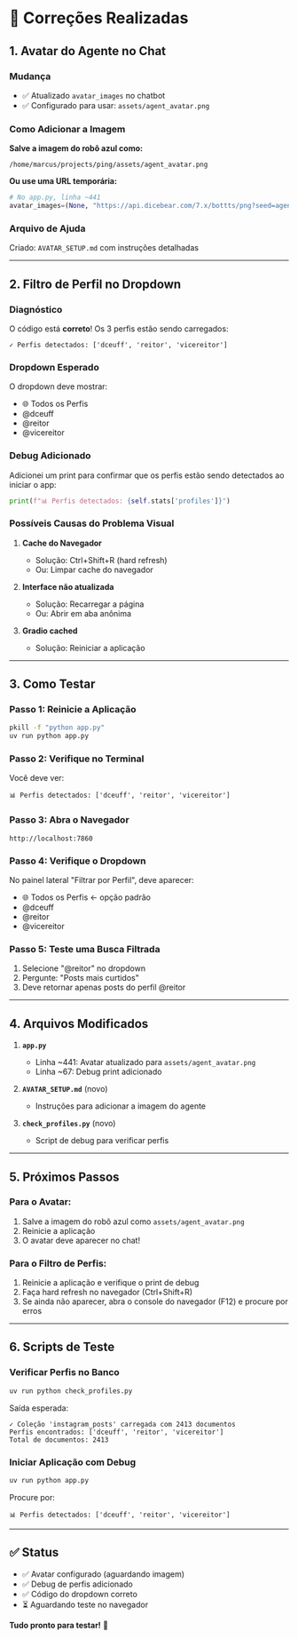 # 🔧 Correções Realizadas

## 1. Avatar do Agente no Chat

### Mudança
- ✅ Atualizado `avatar_images` no chatbot
- ✅ Configurado para usar: `assets/agent_avatar.png`

### Como Adicionar a Imagem

**Salve a imagem do robô azul como:**
```
/home/marcus/projects/ping/assets/agent_avatar.png
```

**Ou use uma URL temporária:**
```python
# No app.py, linha ~441
avatar_images=(None, "https://api.dicebear.com/7.x/bottts/png?seed=agent&backgroundColor=667eea")
```

### Arquivo de Ajuda
Criado: `AVATAR_SETUP.md` com instruções detalhadas

---

## 2. Filtro de Perfil no Dropdown

### Diagnóstico
O código está **correto**! Os 3 perfis estão sendo carregados:
```
✓ Perfis detectados: ['dceuff', 'reitor', 'vicereitor']
```

### Dropdown Esperado
O dropdown deve mostrar:
- 🌐 Todos os Perfis
- @dceuff
- @reitor
- @vicereitor

### Debug Adicionado
Adicionei um print para confirmar que os perfis estão sendo detectados ao iniciar o app:
```python
print(f"📊 Perfis detectados: {self.stats['profiles']}")
```

### Possíveis Causas do Problema Visual

1. **Cache do Navegador**
   - Solução: Ctrl+Shift+R (hard refresh)
   - Ou: Limpar cache do navegador

2. **Interface não atualizada**
   - Solução: Recarregar a página
   - Ou: Abrir em aba anônima

3. **Gradio cached**
   - Solução: Reiniciar a aplicação

---

## 3. Como Testar

### Passo 1: Reinicie a Aplicação
```bash
pkill -f "python app.py"
uv run python app.py
```

### Passo 2: Verifique no Terminal
Você deve ver:
```
📊 Perfis detectados: ['dceuff', 'reitor', 'vicereitor']
```

### Passo 3: Abra o Navegador
```
http://localhost:7860
```

### Passo 4: Verifique o Dropdown
No painel lateral "Filtrar por Perfil", deve aparecer:
- 🌐 Todos os Perfis ← opção padrão
- @dceuff
- @reitor  
- @vicereitor

### Passo 5: Teste uma Busca Filtrada
1. Selecione "@reitor" no dropdown
2. Pergunte: "Posts mais curtidos"
3. Deve retornar apenas posts do perfil @reitor

---

## 4. Arquivos Modificados

1. **`app.py`**
   - Linha ~441: Avatar atualizado para `assets/agent_avatar.png`
   - Linha ~67: Debug print adicionado
   
2. **`AVATAR_SETUP.md`** (novo)
   - Instruções para adicionar a imagem do agente

3. **`check_profiles.py`** (novo)
   - Script de debug para verificar perfis

---

## 5. Próximos Passos

### Para o Avatar:
1. Salve a imagem do robô azul como `assets/agent_avatar.png`
2. Reinicie a aplicação
3. O avatar deve aparecer no chat!

### Para o Filtro de Perfis:
1. Reinicie a aplicação e verifique o print de debug
2. Faça hard refresh no navegador (Ctrl+Shift+R)
3. Se ainda não aparecer, abra o console do navegador (F12) e procure por erros

---

## 6. Scripts de Teste

### Verificar Perfis no Banco
```bash
uv run python check_profiles.py
```

Saída esperada:
```
✓ Coleção 'instagram_posts' carregada com 2413 documentos
Perfis encontrados: ['dceuff', 'reitor', 'vicereitor']
Total de documentos: 2413
```

### Iniciar Aplicação com Debug
```bash
uv run python app.py
```

Procure por:
```
📊 Perfis detectados: ['dceuff', 'reitor', 'vicereitor']
```

---

## ✅ Status

- ✅ Avatar configurado (aguardando imagem)
- ✅ Debug de perfis adicionado
- ✅ Código do dropdown correto
- ⏳ Aguardando teste no navegador

**Tudo pronto para testar!** 🚀
